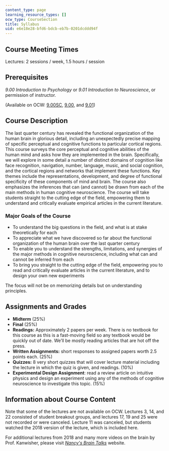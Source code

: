```yaml
---
content_type: page
learning_resource_types: []
ocw_type: CourseSection
title: Syllabus
uid: e6e18e28-bfd6-bdcb-eb7b-0201dcddd94f
---
```


Course Meeting Times
--------------------

Lectures: 2 sessions / week, 1.5 hours / session

Prerequisites
-------------

_9.00 Introduction to Psychology_ or _9.01 Introduction to Neuroscience_, or permission of instructor.

(Available on OCW: [9.00SC](/courses/9-00sc-introduction-to-psychology-fall-2011), [9.00](/courses/9-00-introduction-to-psychology-fall-2004), and [9.01](/courses/9-01-introduction-to-neuroscience-fall-2007))

Course Description
------------------

The last quarter century has revealed the functional organization of the human brain in glorious detail, including an unexpectedly precise mapping of specific perceptual and cognitive functions to particular cortical regions. This course surveys the core perceptual and cognitive abilities of the human mind and asks how they are implemented in the brain. Specifically, we will explore in some detail a number of distinct domains of cognition like face recognition, navigation, number, language, music, and social cognition, and the cortical regions and networks that implement these functions. Key themes include the representations, development, and degree of functional specificity of these components of mind and brain. The course also emphasizes the inferences that can (and cannot) be drawn from each of the main methods in human cognitive neuroscience. The course will take students straight to the cutting edge of the field, empowering them to understand and critically evaluate empirical articles in the current literature.

### Major Goals of the Course

*   To understand the big questions in the field, and what is at stake theoretically for each
*   To appreciate what we have discovered so far about the functional organization of the human brain over the last quarter century
*   To enable you to understand the strengths, limitations, and synergies of the major methods in cognitive neuroscience, including what can and cannot be inferred from each
*   To bring you straight to the cutting edge of the field, empowering you to read and critically evaluate articles in the current literature, and to design your own new experiments

The focus will not be on memorizing details but on understanding principles.

Assignments and Grades
----------------------

*   **Midterm** (25%)
*   **Final** (25%)
*   **Readings:** Approximately 2 papers per week. There is no textbook for this course as this is a fast-moving field so any textbook would be quickly out of date. We’ll be mostly reading articles that are hot off the press.
*   **Written Assignments:** short responses to assigned papers worth 2.5 points each. (25%)
*   **Quizzes:** 8 very short quizzes that will cover lecture material including the lecture in which the quiz is given, and readings. (10%)
*   **Experimental Design Assignment**: read a review article on intuitive physics and design an experiment using any of the methods of cognitive neuroscience to investigate this topic. (15%)

Information about Course Content
--------------------------------

Note that some of the lectures are not available on OCW. Lectures 3, 14, and 22 consisted of student breakout groups, and lectures 17, 19 and 25 were not recorded or were canceled. Lecture 11 was canceled, but students watched the 2018 version of the lecture, which is included here.

For additional lectures from 2018 and many more videos on the brain by Prof. Kanwisher, please visit [_Nancy's Brain Talks_](http://nancysbraintalks.mit.edu/) website.